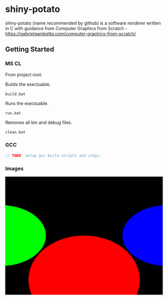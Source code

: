 # shiny-potato
shiny-potato (name recommended by github) is a software renderer written in C with guidance from Computer Graphics from Scratch - https://gabrielgambetta.com/computer-graphics-from-scratch/

## Getting Started

### MS CL

From project root:

Builds the exectuable.
```shell
build.bat
```

Runs the exectuable.
```shell
run.bat
```

Removes all bin and debug files.
```shell
clean.bat
```

### GCC

```c
// TODO: Setup gcc build scripts and steps.
```

### Images

![alt text][part-1-basic-raytracing]

[part-1-basic-raytracing]: https://github.com/derrickevans/shiny-potato/blob/master/images/part_1_basic_raytracing.png "Part 1 - Basic Raytacing"
